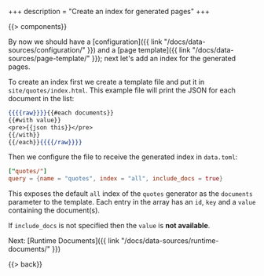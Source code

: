+++
description = "Create an index for generated pages"
+++

{{> components}}

By now we should have a [configuration]({{ link "/docs/data-sources/configuration/" }}) and a [page template]({{ link "/docs/data-sources/page-template/" }}); next let's add an index for the generated pages.

To create an index first we create a template file and put it in `site/quotes/index.html`. This example file will print the JSON for each document in the list:

```handlebars
{{{{raw}}}}{{#each documents}}
{{#with value}}
<pre>{{json this}}</pre>
{{/with}}
{{/each}}{{{{/raw}}}}
```

Then we configure the file to receive the generated index in `data.toml`:

```toml
["quotes/"]
query = {name = "quotes", index = "all", include_docs = true}
```

This exposes the default `all` index of the `quotes` generator as the `documents` parameter to the template. Each entry in the array has an `id`, `key` and a `value` containing the document(s).

If `include_docs` is not specified then the `value` is **not available**.

Next: [Runtime Documents]({{ link "/docs/data-sources/runtime-documents/" }})

{{> back}}
